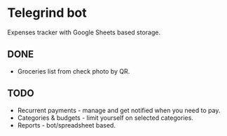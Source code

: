 # Telegrind bot

Expenses tracker with Google Sheets based storage.


## DONE 

- Groceries list from check photo by QR.

## TODO

- Recurrent payments - manage and get notified when you need to pay.
- Categories & budgets - limit yourself on selected categories.
- Reports - bot/spreadsheet based.
